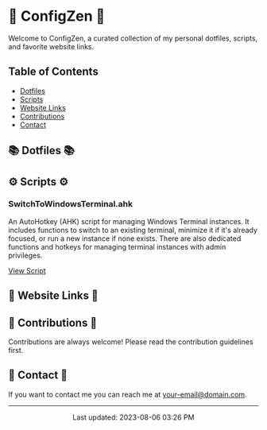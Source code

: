 # 🚀 ConfigZen 🚀

Welcome to ConfigZen, a curated collection of my personal dotfiles, scripts, and favorite website links.

## Table of Contents

- [Dotfiles](#dotfiles)
- [Scripts](#scripts)
- [Website Links](#website-links)
- [Contributions](#contributions)
- [Contact](#contact)

## 📚 Dotfiles 📚

## ⚙️ Scripts ⚙️

### SwitchToWindowsTerminal.ahk

An AutoHotkey (AHK) script for managing Windows Terminal instances. It includes functions to switch to an existing terminal, minimize it if it's already focused, or run a new instance if none exists. There are also dedicated functions and hotkeys for managing terminal instances with admin privileges.

[View Script](scripts/SwitchToWindowsTerminal.ahk)

## 🔗 Website Links 🔗

## 👥 Contributions 👥

Contributions are always welcome! Please read the contribution guidelines first.

## 📧 Contact 📧

If you want to contact me you can reach me at <your-email@domain.com>.

---

<p align="center">
<p align="center">Last updated: 2023-08-06 03:26 PM</p>
</p>
